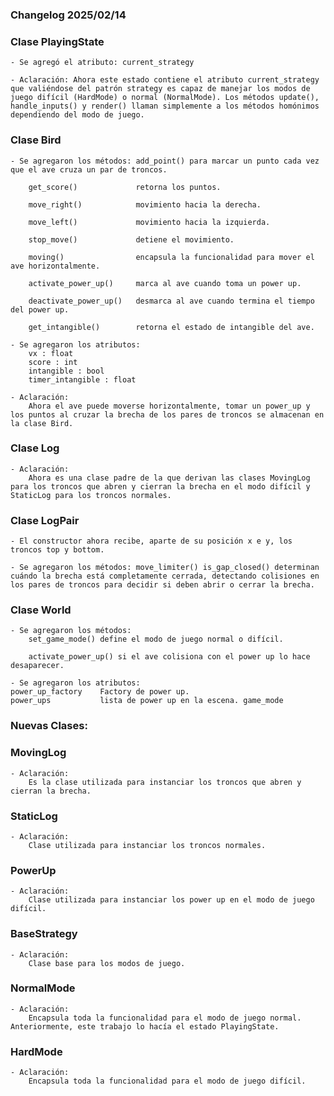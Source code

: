 ### Changelog 2025/02/14

### Clase PlayingState
    - Se agregó el atributo: current_strategy

    - Aclaración: Ahora este estado contiene el atributo current_strategy que valiéndose del patrón strategy es capaz de manejar los modos de juego difícil (HardMode) o normal (NormalMode). Los métodos update(), handle_inputs() y render() llaman simplemente a los métodos homónimos dependiendo del modo de juego.

### Clase Bird
    - Se agregaron los métodos: add_point() para marcar un punto cada vez que el ave cruza un par de troncos.

        get_score()             retorna los puntos.

        move_right()            movimiento hacia la derecha.

        move_left()             movimiento hacia la izquierda.

        stop_move()             detiene el movimiento.

        moving()                encapsula la funcionalidad para mover el ave horizontalmente.

        activate_power_up()     marca al ave cuando toma un power up.

        deactivate_power_up()   desmarca al ave cuando termina el tiempo del power up.

        get_intangible()        retorna el estado de intangible del ave.

    - Se agregaron los atributos: 
        vx : float 
        score : int 
        intangible : bool 
        timer_intangible : float

    - Aclaración: 
        Ahora el ave puede moverse horizontalmente, tomar un power_up y los puntos al cruzar la brecha de los pares de troncos se almacenan en la clase Bird.

### Clase Log
    - Aclaración: 
        Ahora es una clase padre de la que derivan las clases MovingLog para los troncos que abren y cierran la brecha en el modo difícil y StaticLog para los troncos normales.

### Clase LogPair
    - El constructor ahora recibe, aparte de su posición x e y, los troncos top y bottom.

    - Se agregaron los métodos: move_limiter() is_gap_closed() determinan cuándo la brecha está completamente cerrada, detectando colisiones en los pares de troncos para decidir si deben abrir o cerrar la brecha.

### Clase World
    - Se agregaron los métodos: 
        set_game_mode() define el modo de juego normal o difícil.

        activate_power_up() si el ave colisiona con el power up lo hace desaparecer.

    - Se agregaron los atributos: 
    power_up_factory    Factory de power up. 
    power_ups           lista de power up en la escena. game_mode

### Nuevas Clases:
### MovingLog
    - Aclaración: 
        Es la clase utilizada para instanciar los troncos que abren y cierran la brecha.

### StaticLog
    - Aclaración: 
        Clase utilizada para instanciar los troncos normales.

### PowerUp
    - Aclaración: 
        Clase utilizada para instanciar los power up en el modo de juego difícil.

### BaseStrategy
    - Aclaración: 
        Clase base para los modos de juego.

### NormalMode
    - Aclaración: 
        Encapsula toda la funcionalidad para el modo de juego normal. Anteriormente, este trabajo lo hacía el estado PlayingState.

### HardMode
    - Aclaración: 
        Encapsula toda la funcionalidad para el modo de juego difícil.